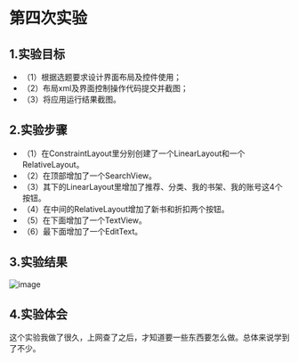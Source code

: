 # 第四次实验
## 1.实验目标
* （1）根据选题要求设计界面布局及控件使用；
* （2）布局xml及界面控制操作代码提交并截图；
* （3）将应用运行结果截图。
## 2.实验步骤
* （1）在ConstraintLayout里分别创建了一个LinearLayout和一个RelativeLayout。
* （2）在顶部增加了一个SearchView。
* （3）其下的LinearLayout里增加了推荐、分类、我的书架、我的账号这4个按钮。
* （4）在中间的RelativeLayout增加了新书和折扣两个按钮。
* （5）在下面增加了一个TextView。
* （6）最下面增加了一个EditText。
## 3.实验结果
![image](https://github.com/SummerMotion/android-labs-2018/blob/master/soft1614080902216/%E5%AE%9E%E9%AA%8C4%E7%BB%93%E6%9E%9C.jpg)
## 4.实验体会
这个实验我做了很久，上网查了之后，才知道要一些东西要怎么做。总体来说学到了不少。
